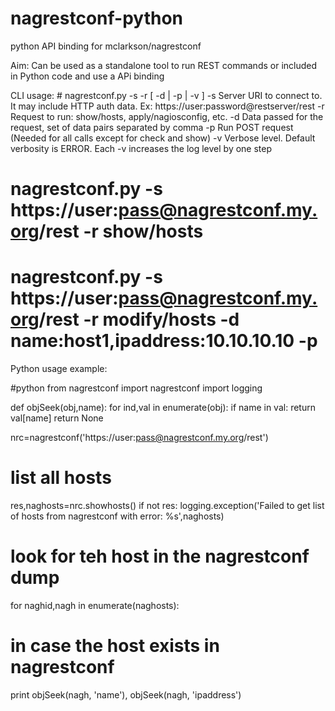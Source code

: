 # nagrestconf-python
python API binding for mclarkson/nagrestconf

Aim: Can be used as a standalone tool to run REST commands or included in Python code and use a APi binding

CLI usage:
\# nagrestconf.py -s <server> -r <request> [ -d <data> | -p | -v ]
  -s        Server URI to connect to. It may include HTTP auth data. Ex: https://user:password@restserver/rest
  -r        Request to run: show/hosts, apply/nagiosconfig, etc.
  -d        Data passed for the request, set of data pairs separated by comma
  -p        Run POST request (Needed for all calls except for check and show)
  -v        Verbose level. Default verbosity is ERROR. Each -v increases the log level by one step

# nagrestconf.py -s https://user:pass@nagrestconf.my.org/rest -r show/hosts
# nagrestconf.py -s https://user:pass@nagrestconf.my.org/rest -r modify/hosts -d name:host1,ipaddress:10.10.10.10 -p


Python usage example:

#python
from nagrestconf import nagrestconf
import logging

def objSeek(obj,name):
  for ind,val in enumerate(obj):
    if name in val:
        return val[name]
  return None

nrc=nagrestconf('https://user:pass@nagrestconf.my.org/rest')

# list all hosts
res,naghosts=nrc.showhosts()
if not res:
  logging.exception('Failed to get list of hosts from nagrestconf with error: %s',naghosts)
  
# look for teh host in the nagrestconf dump
for naghid,nagh in enumerate(naghosts):
  # in case the host exists in nagrestconf
  print objSeek(nagh, 'name'), objSeek(nagh, 'ipaddress')

      
      


